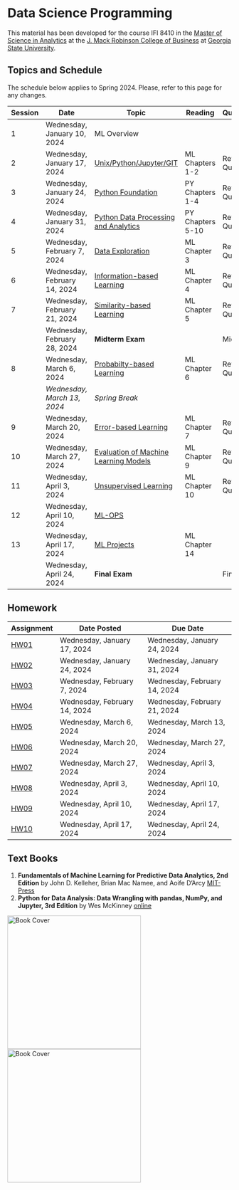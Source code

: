 # Data Science Programming

This material has been developed for the course IFI 8410 in the [Master of Science in Analytics](https://robinson.gsu.edu/program/data-science-and-analytics-ms/)
 at the [J. Mack Robinson College of Business](http://robinson.gsu.edu) at [Georgia State University](http://gsu.edu).

## Topics and Schedule
The schedule below applies to Spring 2024. Please, refer to this page for any changes.

| Session	|	Date	|	Topic	|	Reading	|	Quiz/Exam	|
| ----	|	----	|	----	|	----	|	----	|
|1	|	Wednesday, January 10, 2024	|	ML Overview	|		|		|
|2	|	Wednesday, January 17, 2024	|	[Unix/Python/Jupyter/GIT](02-Intro-Unix)	|	ML Chapters 1-2	|	Review Quiz 1	|
|3	|	Wednesday, January 24, 2024	| [Python Foundation](03-Python-Foundation)	|	PY Chapters 1-4	|	Review Quiz 2	|
| 4	|	Wednesday, January 31, 2024	| [Python Data Processing and Analytics](04-Python-Data)	|	PY Chapters 5-10	|	Review Quiz 3	|
| 5	|	Wednesday, February 7, 2024	|	[Data Exploration](05-Data-Exploration)	|	ML Chapter 3	|	Review Quiz 4	|
| 6	|	Wednesday, February 14, 2024	|	[Information-based Learning](06-Information-Based-Learning)	|	ML Chapter 4	|	Review Quiz 5	|
| 7	|	Wednesday, February 21, 2024	|	[Similarity-based Learning](07-Similarity-Based-Learning)	|	ML Chapter 5	|	Review Quiz 6	|
| 	|	Wednesday, February 28, 2024	|	**Midterm Exam**	|		|	Midterm	|
| 8	|	Wednesday, March 6, 2024	|	[Probabilty-based Learning](08-Probability-Based-Learning)	|	ML Chapter 6	|	Review Quiz 7	|
| 	|	*Wednesday, March 13, 2024*	|	*Spring Break*	|		|		|
| 9	|	Wednesday, March 20, 2024	|	[Error-based Learning](09-Error-Based-Learning)	|	ML Chapter 7	|	Review Quiz 8	|
| 10	|	Wednesday, March 27, 2024	|	[Evaluation of Machine Learning Models](10-ML-Model-Evaluation)	|	ML Chapter 9	|	Review Quiz 9	|
| 11	|	Wednesday, April 3, 2024	|	[Unsupervised Learning](11-Unsupervised-Learning)	|	ML Chapter 10	|	Review Quiz 10	|
| 12	|	Wednesday, April 10, 2024	|	[ML-OPS](12-ML-Operations)	|		|		|
| 13	|	Wednesday, April 17, 2024	|	[ML Projects](13-ML-Projects)	|	ML Chapter 14	|		|
|  	|	Wednesday, April 24, 2024	|	**Final Exam**	|		|	Final	|


## Homework

|	Assignment	|	Date Posted	|	Due Date	|
|---------------|---------------|---------------|
|	[HW01](Homework/HW01)	|	Wednesday, January 17, 2024	|	Wednesday, January 24, 2024	|
|	[HW02](Homework/HW02)	|	Wednesday, January 24, 2024	|	Wednesday, January 31, 2024	|
|	[HW03](Homework/HW03)	|	Wednesday, February 7, 2024	|	Wednesday, February 14, 2024	|
|	[HW04](Homework/HW04)	|	Wednesday, February 14, 2024	|	Wednesday, February 21, 2024	|
|	[HW05](Homework/HW05)	|	Wednesday, March 6, 2024	|	Wednesday, March 13, 2024	|
|	[HW06](Homework/HW06)	|	Wednesday, March 20, 2024	|	Wednesday, March 27, 2024	|
|	[HW07](Homework/HW07)	|	Wednesday, March 27, 2024	|	Wednesday, April 3, 2024	|
|	[HW08](Homework/HW08)	|	Wednesday, April 3, 2024	|	Wednesday, April 10, 2024	|
|	[HW09](Homework/HW09)	|	Wednesday, April 10, 2024	|	Wednesday, April 17, 2024	|
|	[HW10](Homework/HW10)	|	Wednesday, April 17, 2024	|	Wednesday, April 24, 2024	|


## Text Books


1. **Fundamentals of Machine Learning for Predictive Data Analytics, 2nd Edition**
    by John D. Kelleher, Brian Mac Namee, and Aoife D’Arcy
    [MIT-Press](https://mitpress.mit.edu/9780262044691/fundamentals-of-machine-learning-for-predictive-data-analytics/)
2. **Python for Data Analysis: Data Wrangling with pandas, NumPy, and Jupyter, 3rd Edition**
    by Wes McKinney [online](https://wesmckinney.com/book/)


<img src="ml-book-cover.jpg" alt="Book Cover" style="width: 300px; float: left; margin-right: 20px;"/>
<img src="python-book-cover.jpg" alt="Book Cover" style="width: 300px; float: left; margin-right: 20px;"/>

